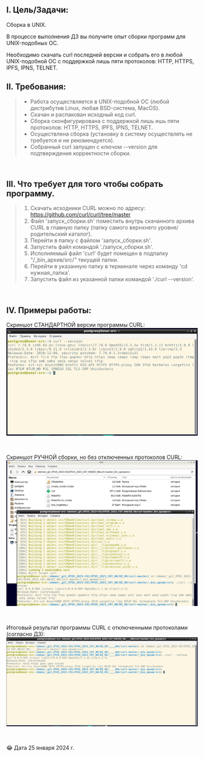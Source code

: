 ## I. Цель/Задачи:

Сборка в UNIX. 

В процессе выполнения ДЗ вы получите опыт сборки программ для UNIX-подобных ОС. 

Необходимо скачать curl последней версии и собрать его в любой UNIX-подобной ОС с поддержкой лишь пяти протоколов: HTTP, HTTPS, IPFS, IPNS, TELNET.


## II. Требования:
> * Работа осуществляется в UNIX-подобной ОС (любой дистрибутив Linux, любая BSD-система, MacOS).
> * Скачан и распакован исходный код curl.
> * Сборка сконфигурирована с поддержкой лишь ишь пяти протоколов: HTTP, HTTPS, IPFS, IPNS, TELNET.
> * Осуществлена сборка (установку в систему осуществлять не требуется и не рекомендуется).
> * Собранный curl запущен с ключом --version для подтверждения корректности сборки.

<p> &nbsp; </p> 


## III. Что требует для того чтобы собрать программу.

> 1. Скачать исходники CURL можно по адресу: https://github.com/curl/curl/tree/master
> 2. Файл 'запуск_сборки.sh' поместить внутрь скачанного архива CURL в главную папку (папку самого вернхнего уровня/родительский каталог).
> 3. Перейти в папку с файлом 'запуск_сборки.sh'.
> 4. Запустить файл командой './запуск_сборки.sh'.
> 5. Исполняемый файл 'curl' будет помещен в подпапку "/_bin_архив/src/" текущей папки.
> 6. Перейти в указанную папку в терминале через команду 'cd нужная_папка'.
> 7. Запустить файл из указанной папки командой './curl --version'.


<p> &nbsp; </p> 


## IV. Примеры работы:

Скриншот СТАНДАРТНОЙ версии программы CURL:
![](https://github.com/Sartakov-Aleksey/OTUS_2023_C07_HW/blob/main/DZ_06/img/curl_full.png)

<p> &nbsp; </p> 

Скриншот РУЧНОЙ сборки, но без отключенных протоколов CURL:
![](https://github.com/Sartakov-Aleksey/OTUS_2023_C07_HW/blob/main/DZ_06/img/curl_handmake_full.png)

<p> &nbsp; </p> 

Итоговый результат программы CURL с отключенными протоколами (согласно ДЗ):
![](https://github.com/Sartakov-Aleksey/OTUS_2023_C07_HW/blob/main/DZ_06/img/curl_ok_dz.png)


<p> &nbsp; </p> 

😂 Дата 25 января 2024 г.

<p> &nbsp; </p> 

